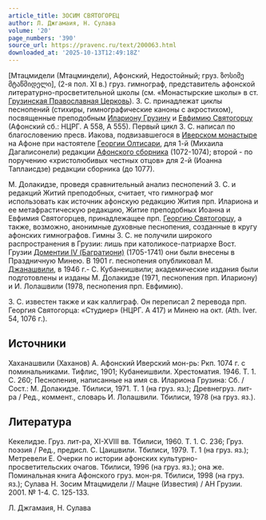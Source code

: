 ```yaml
---
article_title: ЗОСИМ СВЯТОГОРЕЦ
author: Л. Джгамаия, Н. Сулава
volume: '20'
page_numbers: '390'
source_url: https://pravenc.ru/text/200063.html
downloaded_at: '2025-10-13T12:49:18Z'
---
```


[Мтацмидели (Мтацминдели), Афонский, Недостойный; груз. ზოსიმე მტაწმიდელი], (2-я пол. XI в.) груз. гимнограф, представитель афонской литературно-просветительной школы (см. «Монастырские школы» в ст. [Грузинская Православная Церковь](<https://pravenc.ru/text/Грузинская Православная Церковь.html>)). З. С. принадлежат циклы песнопений (стихиры, гимнографические каноны с акростихом), посвященные преподобным [Илариону Грузину](<https://pravenc.ru/text/Илариону Грузину.html>) и [Евфимию Святогорцу](<https://pravenc.ru/text/ЕВФИМИЙ СВЯТОГОРЕЦ.html>) (Афонский сб.: НЦРГ. A 558, А 555). Первый цикл З. С. написал по благословению пресв. Иакова, подвизавшегося в [Иверском монастыре](<https://pravenc.ru/text/Иверском монастыре.html>) на Афоне при настоятеле [Георгии Олтисари](<https://pravenc.ru/text/Георгии Олтисари.html>), для 1-й (Михаила Дагалисонели) редакции [Афонского сборника](<https://pravenc.ru/text/Афонского сборника.html>) (1072-1074); второй - по поручению «христолюбивых честных отцов» для 2-й (Иоанна Таплаисдзе) редакции сборника (до 1077).

М. Долакидзе, проведя сравнительный анализ песнопений З. С. и редакций Житий преподобных, считает, что гимнограф мог использовать как источник афонскую редакцию Жития прп. Илариона и ее метафрастическую редакцию, Житие преподобных Иоанна и Евфимия Святогорцев, принадлежащее прп. [Георгию Святогорцу](<https://pravenc.ru/text/Георгию Святогорцу.html>), а также, возможно, анонимные духовные песнопения, созданные в кругу афонских гимнографов. Гимны З. С. не получили широкого распространения в Грузии: лишь при католикосе-патриархе Вост. Грузии [Доментии IV (Багратиони)](<https://pravenc.ru/text/Доментии IV (Багратиони).html>) (1705-1741) они были внесены в Праздничную Минею. В 1901 г. песнопения опубликовал М. [Джанашвили](https://pravenc.ru/text/Джанашвили.html), в 1946 г.- С. Кубанеишвили; академические издания были подготовлены и изданы М. Долакидзе (1971, песнопения прп. Илариону) и И. Лолашвили (1978, песнопения прп. Евфимию).

З. С. известен также и как каллиграф. Он переписал 2 перевода прп. Георгия Святогорца: «Студиер» (НЦРГ. А 417) и Минею на окт. (Ath. Iver. 54, 1076 г.).

## Источники

Хаханашвили (Хаханов) А. Афонский Иверский мон-рь: Ркп. 1074 г. с поминальниками. Тифлис, 1901; Кубанеишвили. Хрестоматия. 1946. Т. 1. С. 260; Песнопения, написанные на имя св. Илариона Грузина: Сб. / Сост.: М. Долакидзе. Тбилиси, 1971. Т. 1 (на груз. яз.); Древнегруз. лит-ра / Ред., коммент., словарь И. Лолашвили. Тбилиси, 1978 (на груз. яз.).

## Литература

Кекелидзе. Груз. лит-ра, XI-XVIII вв. Тбилиси, 1960. Т. 1. С. 236; Груз. поэзия / Ред., предисл. С. Цаишвили. Тбилиси, 1979. Т. 1 (на груз. яз.); Метревели Е. Очерки по истории афонских культурно-просветительских очагов. Тбилиси, 1996 (на груз. яз.); она же. Поминальная книга Афонского груз. мон-ря. Тбилиси, 1998 (на груз. яз.); Сулава Н. Зосим Мтацмидели // Мацне (Известия) / АН Грузии. 2001. № 1-4. С. 125-133.

Л. Джгамаия, Н. Сулава
